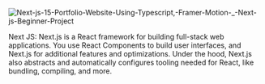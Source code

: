 ![Next-js-15-Portfolio-Website-Using-Typescript,-Framer-Motion-_-Next-js-Beginner-Project](https://github.com/user-attachments/assets/5ac2ac6b-5ed8-46c2-91c8-6a1e56fadfe5)


Next JS: Next.js is a React framework for building full-stack web applications. You use React Components to build user interfaces, and Next.js for additional features and optimizations. Under the hood, Next.js also abstracts and automatically configures tooling needed for React, like bundling, compiling, and more.

